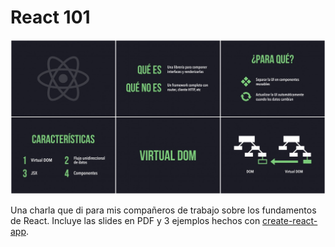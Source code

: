 # React 101

![React](preview.jpg)

Una charla que di para mis compañeros de trabajo sobre los fundamentos de React.
Incluye las slides en PDF y 3 ejemplos hechos con [create-react-app](https://github.com/facebook/create-react-app).

